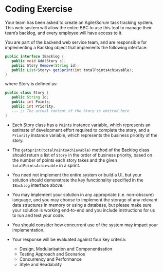 
# Coding Exercise

Your team has been asked to create an Agile/Scrum task tracking system. This web system will allow the entire BBC to use this tool to manage their team’s backlog, and every employee will have access to it. 

You are part of the backend web service team, and are responsible for implementing a Backlog object that implements the following interface:

```java
public interface IBacklog {
   public void Add(Story s);
   public Story Remove(String id);
   public List<Story> getSprint(int totalPointsAchievable);
}
```

where Story is defined as:

```java
public class Story {
   public String Id;
   public int Points;
   public int Priority;
   ... // The actual content of the Story is omitted here
}
```

- Each Story class has a `Points` instance variable, which represents an estimate of development effort required to complete the story, and a `Priority` instance variable, which represents the business priority of the story.

- The `getSprint(totalPointsAchievable)` method of the Backlog class should return a list of `Story` in the order of business priority, based on the number of points each story takes and the given `totalPointsAchievable` in a sprint.

- You need not implement the entire system or build a UI, but your solution should demonstrate the key functionality specified in the `IBacklog` interface above.

- You may implement your solution in any appropriate (i.e. non-obscure) language, and you may choose to implement the storage of any relevant data structures in memory or using a database, but please make sure your solution is working end-to-end and you include instructions for us to run and test your code.

- You should consider how concurrent use of the system may impact your implementation.

- Your response will be evaluated against four key criteria:
  - Design, Modularisation and Componentisation
  - Testing Approach and Scenarios
  - Concurrency and Performance
  - Style and Readability
